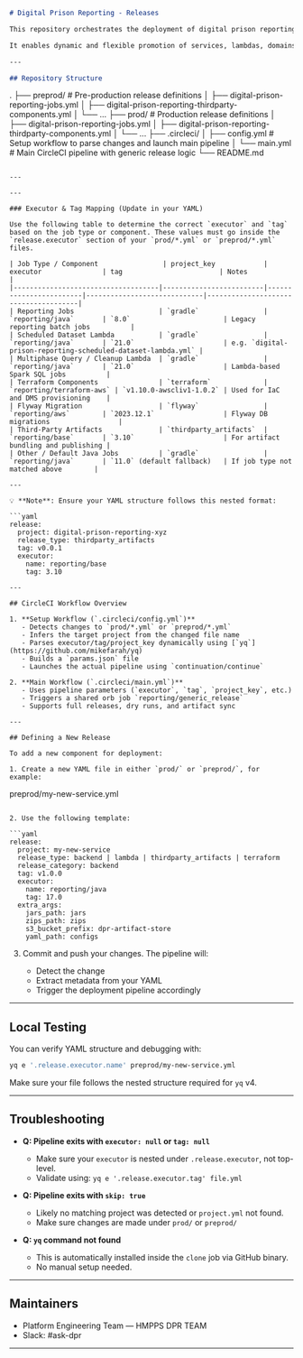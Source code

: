 ```markdown
# Digital Prison Reporting - Releases

This repository orchestrates the deployment of digital prison reporting components using **CircleCI**, based on YAML configuration files located in `prod/` and `preprod/` directories.

It enables dynamic and flexible promotion of services, lambdas, domains, and other artifacts across environments using a parameterized CI/CD setup.

---

## Repository Structure

```

.
├── preprod/                            # Pre-production release definitions
│   ├── digital-prison-reporting-jobs.yml
│   ├── digital-prison-reporting-thirdparty-components.yml
│   └── ...
├── prod/                               # Production release definitions
│   ├── digital-prison-reporting-jobs.yml
│   ├── digital-prison-reporting-thirdparty-components.yml
│   └── ...
├── .circleci/
│   ├── config.yml                      # Setup workflow to parse changes and launch main pipeline
│   └── main.yml                        # Main CircleCI pipeline with generic release logic
└── README.md

```

---

---

### Executor & Tag Mapping (Update in your YAML)

Use the following table to determine the correct `executor` and `tag` based on the job type or component. These values must go inside the `release.executor` section of your `prod/*.yml` or `preprod/*.yml` files.

| Job Type / Component                | project_key            | executor               | tag                        | Notes                               |
|------------------------------------|-------------------------|------------------------|-----------------------------|--------------------------------------|
| Reporting Jobs                     | `gradle`                | `reporting/java`       | `8.0`                       | Legacy reporting batch jobs          |
| Scheduled Dataset Lambda           | `gradle`                | `reporting/java`       | `21.0`                      | e.g. `digital-prison-reporting-scheduled-dataset-lambda.yml` |
| Multiphase Query / Cleanup Lambda  | `gradle`                | `reporting/java`       | `21.0`                      | Lambda-based Spark SQL jobs          |
| Terraform Components               | `terraform`             | `reporting/terraform-aws` | `v1.10.0-awscliv1-1.0.2` | Used for IaC and DMS provisioning    |
| Flyway Migration                   | `flyway`                | `reporting/aws`        | `2023.12.1`                 | Flyway DB migrations                 |
| Third-Party Artifacts              | `thirdparty_artifacts`  | `reporting/base`       | `3.10`                      | For artifact bundling and publishing |
| Other / Default Java Jobs          | `gradle`                | `reporting/java`       | `11.0` (default fallback)   | If job type not matched above        |

---

💡 **Note**: Ensure your YAML structure follows this nested format:

```yaml
release:
  project: digital-prison-reporting-xyz
  release_type: thirdparty_artifacts
  tag: v0.0.1
  executor:
    name: reporting/base
    tag: 3.10

---

## CircleCI Workflow Overview

1. **Setup Workflow (`.circleci/config.yml`)**
   - Detects changes to `prod/*.yml` or `preprod/*.yml`
   - Infers the target project from the changed file name
   - Parses executor/tag/project_key dynamically using [`yq`](https://github.com/mikefarah/yq)
   - Builds a `params.json` file
   - Launches the actual pipeline using `continuation/continue`

2. **Main Workflow (`.circleci/main.yml`)**
   - Uses pipeline parameters (`executor`, `tag`, `project_key`, etc.)
   - Triggers a shared orb job `reporting/generic_release`
   - Supports full releases, dry runs, and artifact sync

---

## Defining a New Release

To add a new component for deployment:

1. Create a new YAML file in either `prod/` or `preprod/`, for example:
```

preprod/my-new-service.yml

````

2. Use the following template:

```yaml
release:
  project: my-new-service
  release_type: backend | lambda | thirdparty_artifacts | terraform
  release_category: backend
  tag: v1.0.0
  executor:
    name: reporting/java
    tag: 17.0
  extra_args:
    jars_path: jars
    zips_path: zips
    s3_bucket_prefix: dpr-artifact-store
    yaml_path: configs
````

3. Commit and push your changes. The pipeline will:

   * Detect the change
   * Extract metadata from your YAML
   * Trigger the deployment pipeline accordingly

---

## Local Testing

You can verify YAML structure and debugging with:

```bash
yq e '.release.executor.name' preprod/my-new-service.yml
```

Make sure your file follows the nested structure required for `yq` v4.

---

## Troubleshooting

* **Q: Pipeline exits with `executor: null` or `tag: null`**

  * Make sure your `executor` is nested under `.release.executor`, not top-level.
  * Validate using: `yq e '.release.executor.tag' file.yml`

* **Q: Pipeline exits with `skip: true`**

  * Likely no matching project was detected or `project.yml` not found.
  * Make sure changes are made under `prod/` or `preprod/`

* **Q: `yq` command not found**

  * This is automatically installed inside the `clone` job via GitHub binary.
  * No manual setup needed.

---

## Maintainers

* Platform Engineering Team —  HMPPS DPR TEAM
* Slack: #ask-dpr

---
